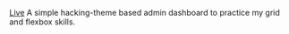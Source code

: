[Live](https://devnchill.github.io/dashboard)
A simple hacking-theme based admin dashboard to practice my grid and flexbox skills.

